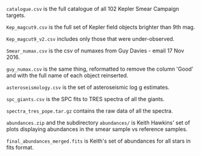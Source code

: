 `catalogue.csv` is the full catalogue of all 102 Kepler Smear Campaign targets.

`Kep_magcut9.csv` is the full set of Kepler field objects brighter than 9th mag.

`Kep_magcut9_v2.csv` includes only those that were under-observed.

`Smear_numax.csv` is the csv of numaxes from Guy Davies - email 17 Nov 2016. 

`guy_numax.csv` is the same thing, reformatted to remove the column 'Good' and with the full name of each object reinserted.

`asteroseismology.csv` is the set of asteroseismic log g estimates. 

`spc_giants.csv` is the SPC fits to TRES spectra of all the giants.

`spectra_tres_pope.tar.gz` contains the raw data of all the spectra. 

`abundances.zip` and the subdirectory `abundances/` is Keith Hawkins' set of plots displaying abundances in the smear sample vs reference samples.

`final_abundances_merged.fits` is Keith's set of abundances for all stars in fits format.